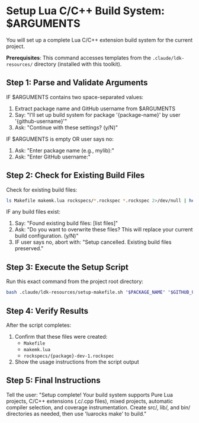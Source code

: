 # Setup Lua C/C++ Build System: $ARGUMENTS

You will set up a complete Lua C/C++ extension build system for the current project.

**Prerequisites**: This command accesses templates from the `.claude/ldk-resources/` directory (installed with this toolkit).

## Step 1: Parse and Validate Arguments

IF $ARGUMENTS contains two space-separated values:
1. Extract package name and GitHub username from $ARGUMENTS
2. Say: "I'll set up build system for package '{package-name}' by user '{github-username}'"
3. Ask: "Continue with these settings? (y/N)"

IF $ARGUMENTS is empty OR user says no:
1. Ask: "Enter package name (e.g., mylib):"
2. Ask: "Enter GitHub username:"

## Step 2: Check for Existing Build Files

Check for existing build files:
```bash
ls Makefile makemk.lua rockspecs/*.rockspec *.rockspec 2>/dev/null | head -5
```

IF any build files exist:
1. Say: "Found existing build files: [list files]"
2. Ask: "Do you want to overwrite these files? This will replace your current build configuration. (y/N)"
3. IF user says no, abort with: "Setup cancelled. Existing build files preserved."

## Step 3: Execute the Setup Script

Run this exact command from the project root directory:
```bash
bash .claude/ldk-resources/setup-makefile.sh "$PACKAGE_NAME" "$GITHUB_USER"
```

## Step 4: Verify Results

After the script completes:
1. Confirm that these files were created:
   - `Makefile`
   - `makemk.lua`  
   - `rockspecs/{package}-dev-1.rockspec`
2. Show the usage instructions from the script output

## Step 5: Final Instructions

Tell the user:
"Setup complete! Your build system supports Pure Lua projects, C/C++ extensions (.c/.cpp files), mixed projects, automatic compiler selection, and coverage instrumentation. Create src/, lib/, and bin/ directories as needed, then use 'luarocks make' to build."
